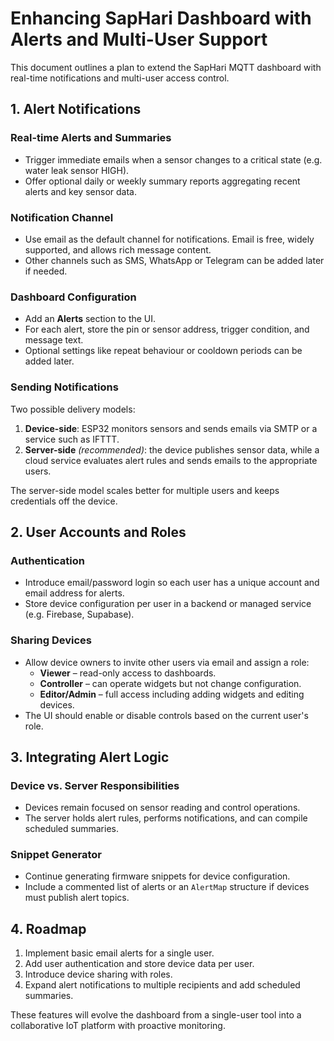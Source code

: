 # Enhancing SapHari Dashboard with Alerts and Multi-User Support

This document outlines a plan to extend the SapHari MQTT dashboard with real-time notifications and multi-user access control.

## 1. Alert Notifications

### Real-time Alerts and Summaries
- Trigger immediate emails when a sensor changes to a critical state (e.g. water leak sensor HIGH).
- Offer optional daily or weekly summary reports aggregating recent alerts and key sensor data.

### Notification Channel
- Use email as the default channel for notifications. Email is free, widely supported, and allows rich message content.
- Other channels such as SMS, WhatsApp or Telegram can be added later if needed.

### Dashboard Configuration
- Add an **Alerts** section to the UI.
- For each alert, store the pin or sensor address, trigger condition, and message text.
- Optional settings like repeat behaviour or cooldown periods can be added later.

### Sending Notifications
Two possible delivery models:
1. **Device-side**: ESP32 monitors sensors and sends emails via SMTP or a service such as IFTTT.
2. **Server-side** *(recommended)*: the device publishes sensor data, while a cloud service evaluates alert rules and sends emails to the appropriate users.

The server-side model scales better for multiple users and keeps credentials off the device.

## 2. User Accounts and Roles

### Authentication
- Introduce email/password login so each user has a unique account and email address for alerts.
- Store device configuration per user in a backend or managed service (e.g. Firebase, Supabase).

### Sharing Devices
- Allow device owners to invite other users via email and assign a role:
  - **Viewer** – read-only access to dashboards.
  - **Controller** – can operate widgets but not change configuration.
  - **Editor/Admin** – full access including adding widgets and editing devices.
- The UI should enable or disable controls based on the current user's role.

## 3. Integrating Alert Logic

### Device vs. Server Responsibilities
- Devices remain focused on sensor reading and control operations.
- The server holds alert rules, performs notifications, and can compile scheduled summaries.

### Snippet Generator
- Continue generating firmware snippets for device configuration.
- Include a commented list of alerts or an `AlertMap` structure if devices must publish alert topics.

## 4. Roadmap
1. Implement basic email alerts for a single user.
2. Add user authentication and store device data per user.
3. Introduce device sharing with roles.
4. Expand alert notifications to multiple recipients and add scheduled summaries.

These features will evolve the dashboard from a single-user tool into a collaborative IoT platform with proactive monitoring.
